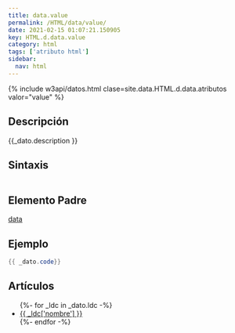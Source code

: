 ```yaml
---
title: data.value
permalink: /HTML/data/value/
date: 2021-02-15 01:07:21.150905
key: HTML.d.data.value
category: html
tags: ['atributo html']
sidebar: 
  nav: html
---
```


{% include w3api/datos.html clase=site.data.HTML.d.data.atributos valor="value" %}

## Descripción
{{_dato.description }}

## Sintaxis
~~~html
~~~

## Elemento Padre
[data](/HTML/data/)

## Ejemplo
~~~java
{{ _dato.code}}
~~~

## Artículos
<ul>
{%- for _ldc in _dato.ldc -%}
   <li>
       <a href="{{_ldc['url'] }}">{{ _ldc['nombre'] }}</a>
   </li>
{%- endfor -%}
</ul>
